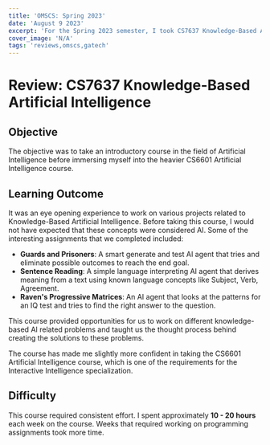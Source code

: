 ```yaml
---
title: 'OMSCS: Spring 2023'
date: 'August 9 2023'
excerpt: 'For the Spring 2023 semester, I took CS7637 Knowledge-Based Artificial Intelligence. Here is my review for this course.'
cover_image: 'N/A'
tags: 'reviews,omscs,gatech'
---
```

# Review: CS7637 Knowledge-Based Artificial Intelligence
## Objective
The objective was to take an introductory course in the field of Artificial Intelligence before immersing myself into the heavier CS6601 Artificial Intelligence course. 
## Learning Outcome
It was an eye opening experience to work on various projects related to Knowledge-Based Artificial Intelligence. Before taking this course, I would not have expected that these concepts were considered AI. Some of the interesting assignments that we completed included:
- **Guards and Prisoners**: A smart generate and test AI agent that tries and eliminate possible outcomes to reach the end goal.
- **Sentence Reading**: A simple language interpreting AI agent that derives meaning from a text using known language concepts like Subject, Verb, Agreement.
- **Raven's Progressive Matrices**: An AI agent that looks at the patterns for an IQ test and tries to find the right answer to the question. 

This course provided opportunities for us to work on different knowledge-based AI related problems and taught us the thought process behind creating the solutions to these problems. 

The course has made me slightly more confident in taking the CS6601 Artificial Intelligence course, which is one of the requirements for the Interactive Intelligence specialization. 

## Difficulty
This course required consistent effort. I spent approximately **10 - 20 hours** each week on the course. Weeks that required working on programming assignments took more time. 